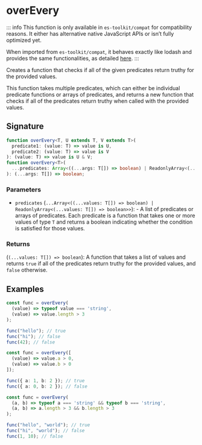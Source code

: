 # overEvery

::: info
This function is only available in `es-toolkit/compat` for compatibility reasons. It either has alternative native JavaScript APIs or isn’t fully optimized yet.

When imported from `es-toolkit/compat`, it behaves exactly like lodash and provides the same functionalities, as detailed [here](../../../compatibility.md).
:::

Creates a function that checks if all of the given predicates return truthy for the provided values.

This function takes multiple predicates, which can either be individual predicate functions or arrays of predicates,
and returns a new function that checks if all of the predicates return truthy when called with the provided values.

## Signature

```typescript
function overEvery<T, U extends T, V extends T>(
  predicate1: (value: T) => value is U,
  predicate2: (value: T) => value is V
): (value: T) => value is U & V;
function overEvery<T>(
  ...predicates: Array<((...args: T[]) => boolean) | ReadonlyArray<(...args: T[]) => boolean>>
): (...args: T[]) => boolean;
```

### Parameters

- `predicates` (`...Array<((...values: T[]) => boolean) | ReadonlyArray<(...values: T[]) => boolean>>`): -
  A list of predicates or arrays of predicates. Each predicate is a function that takes one or more values of
  type `T` and returns a boolean indicating whether the condition is satisfied for those values.

### Returns

(`(...values: T[]) => boolean`): A function that takes a list of values and returns `true` if all of the
predicates return truthy for the provided values, and `false` otherwise.

## Examples

```typescript
const func = overEvery(
  (value) => typeof value === 'string',
  (value) => value.length > 3
);

func("hello"); // true
func("hi"); // false
func(42); // false

const func = overEvery([
  (value) => value.a > 0,
  (value) => value.b > 0
]);

func({ a: 1, b: 2 }); // true
func({ a: 0, b: 2 }); // false

const func = overEvery(
  (a, b) => typeof a === 'string' && typeof b === 'string',
  (a, b) => a.length > 3 && b.length > 3
);

func("hello", "world"); // true
func("hi", "world"); // false
func(1, 10); // false
```

